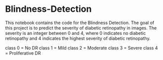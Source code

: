 # Blindness-Detection
This notebook contains the code for the Blindness Detection. The goal of this project is to predict the severity of diabetic retinopathy in images. The severity is an integer between 0 and 4, where 0 indicates no diabetic retinopathy and 4 indicates the highest severity of diabetic retinopathy.

class 0 = No DR
class 1 = Mild
class 2 = Moderate
class 3 = Severe
class 4 = Proliferative DR
